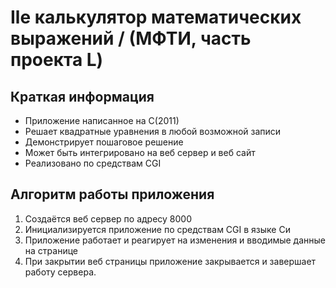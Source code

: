 # Ile калькулятор математических выражений / (МФТИ, часть проекта L)

## Краткая информация

* Приложение написанное на С(2011)
* Решает квадратные уравнения в любой возможной записи
* Демонстрирует пошаговое решение
* Может быть интегрировано на веб сервер и веб сайт
* Реализовано по средствам CGI

## Алгоритм работы приложения

1. Создаётся веб сервер по адресу 8000
2. Инициализируется приложение по средствам CGI в языке Си
3. Приложение работает и реагирует на изменения и вводимые данные на странице
4. При закрытии веб страницы приложение закрывается и завершает работу сервера.

